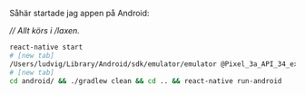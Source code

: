 Såhär startade jag appen på Android:

*// Allt körs i /laxen.*
```zsh
react-native start
# [new tab]
/Users/ludvig/Library/Android/sdk/emulator/emulator @Pixel_3a_API_34_extension_level_7_arm64-v8a
# [new tab]
cd android/ && ./gradlew clean && cd .. && react-native run-android
```
